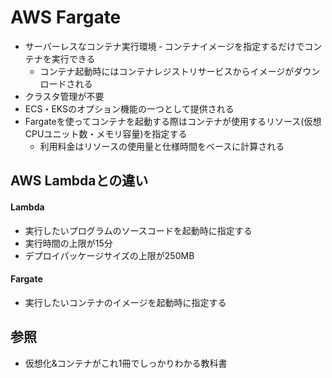 # AWS Fargate
- サーバーレスなコンテナ実行環境
‐ コンテナイメージを指定するだけでコンテナを実行できる
  - コンテナ起動時にはコンテナレジストリサービスからイメージがダウンロードされる
- クラスタ管理が不要
- ECS・EKSのオプション機能の一つとして提供される
- Fargateを使ってコンテナを起動する際はコンテナが使用するリソース(仮想CPUユニット数・メモリ容量)を指定する
  - 利用料金はリソースの使用量と仕様時間をベースに計算される

## AWS Lambdaとの違い
#### Lambda
- 実行したいプログラムのソースコードを起動時に指定する
- 実行時間の上限が15分
- デプロイパッケージサイズの上限が250MB

#### Fargate
- 実行したいコンテナのイメージを起動時に指定する

## 参照
- 仮想化&コンテナがこれ1冊でしっかりわかる教科書
